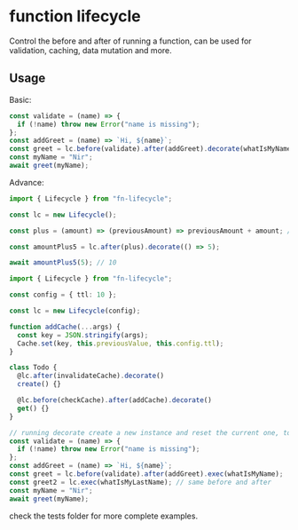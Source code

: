 # function lifecycle

Control the before and after of running a function, can be used for validation, caching, data mutation and more.

## Usage

Basic:

```ts
const validate = (name) => {
  if (!name) throw new Error("name is missing");
};
const addGreet = (name) => `Hi, ${name}`;
const greet = lc.before(validate).after(addGreet).decorate(whatIsMyName);
const myName = "Nir";
await greet(myName);
```

Advance:

```ts
import { Lifecycle } from "fn-lifecycle";

const lc = new Lifecycle();

const plus = (amount) => (previousAmount) => previousAmount + amount; // or use function plus(amount){return this.previousValue + amount}

const amountPlus5 = lc.after(plus).decorate(() => 5);

await amountPlus5(5); // 10
```

```ts
import { Lifecycle } from "fn-lifecycle";

const config = { ttl: 10 };

const lc = new Lifecycle(config);

function addCache(...args) {
  const key = JSON.stringify(args);
  Cache.set(key, this.previousValue, this.config.ttl);
}

class Todo {
  @lc.after(invalidateCache).decorate()
  create() {}

  @lc.before(checkCache).after(addCache).decorate()
  get() {}
}
```

```ts
// running decorate create a new instance and reset the current one, to reuse the same instance
const validate = (name) => {
  if (!name) throw new Error("name is missing");
};
const addGreet = (name) => `Hi, ${name}`;
const greet = lc.before(validate).after(addGreet).exec(whatIsMyName);
const greet2 = lc.exec(whatIsMyLastName); // same before and after
const myName = "Nir";
await greet(myName);
```

check the tests folder for more complete examples.
